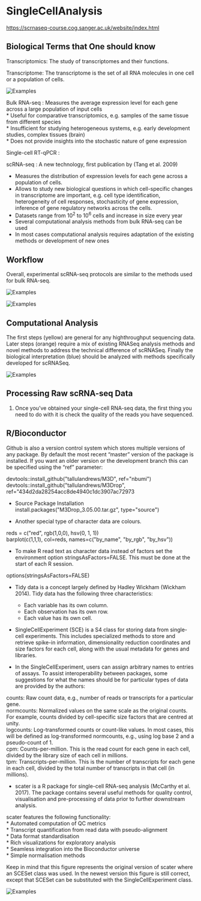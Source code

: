 # SingleCellAnalysis

https://scrnaseq-course.cog.sanger.ac.uk/website/index.html

## Biological Terms that One should know
Transcriptomics: The study of transcriptomes and their functions.

Transcriptome: The transcriptome is the set of all RNA molecules in one cell or a population of cells. 

![Examples](images/G_schem.png)

Bulk RNA-seq : Measures the average expression level for each gene across a large population of input cells  
	* Useful for comparative transcriptomics, e.g. samples of the same tissue from different species  
	* Insufficient for studying heterogeneous systems, e.g. early development studies, complex tissues (brain)  
	* Does not provide insights into the stochastic nature of gene expression  

Single-cell RT-qPCR :

scRNA-seq : A new technology, first publication by (Tang et al. 2009)  
* Measures the distribution of expression levels for each gene across a population of cells.  
* Allows to study new biological questions in which cell-specific changes in transcriptome are important, e.g. cell type identification, heterogeneity of cell responses, stochasticity of gene expression, inference of gene regulatory networks across the cells.  
* Datasets range from 10<sup>2</sup> to 10<sup>6</sup> cells and increase in size every year
* Several computational analysis methods from bulk RNA-seq can be used
* In most cases computational analysis requires adaptation of the existing methods or development of new ones


## Workflow
Overall, experimental scRNA-seq protocols are similar to the methods used for bulk RNA-seq.

![Examples](images/RNA-Seq_workflow-5.jpg)

![Examples](images/moores-law.png)


## Computational Analysis
 The first steps (yellow) are general for any highthroughput sequencing data. Later steps (orange) require a mix of existing RNASeq analysis methods and novel methods to address the technical difference of scRNASeq. Finally the biological interpretation (blue) should be analyzed with methods specifically developed for scRNASeq.

![Examples](images/flowchart.png)

## Processing Raw scRNA-seq Data
1. Once you’ve obtained your single-cell RNA-seq data, the first thing you need to do with it is check the quality of the reads you have sequenced.






## R/Bioconductor

Github is also a version control system which stores multiple versions of any package. By default the most recent “master” version of the package is installed. If you want an older version or the development branch this can be specified using the “ref” parameter:


devtools::install_github("tallulandrews/M3D", ref="nbumi")  
devtools::install_github("tallulandrews/M3Drop", ref="434d2da28254acc8de4940c1dc3907ac72973

* Source Package Installation  
install.packages("M3Drop_3.05.00.tar.gz", type="source")


* Another special type of character data are colours.   

reds = c("red", rgb(1,0,0), hsv(0, 1, 1))  
barplot(c(1,1,1), col=reds, names=c("by_name", "by_rgb", "by_hsv"))


* To make R read text as character data instead of factors set the environment option stringsAsFactors=FALSE. This must be done at the start of each R session.

options(stringsAsFactors=FALSE)  

* Tidy data is a concept largely defined by Hadley Wickham (Wickham 2014). Tidy data has the following three characteristics:  
	* Each variable has its own column.  
	* Each observation has its own row.  
	* Each value has its own cell.  


* SingleCellExperiment (SCE) is a S4 class for storing data from single-cell experiments. This includes specialized methods to store and retrieve spike-in information, dimensionality reduction coordinates and size factors for each cell, along with the usual metadata for genes and libraries.  


* In the SingleCellExperiment, users can assign arbitrary names to entries of assays. To assist interoperability between packages, some suggestions for what the names should be for particular types of data are provided by the authors:  

counts: Raw count data, e.g., number of reads or transcripts for a particular gene.  
normcounts: Normalized values on the same scale as the original counts. For example, counts divided by cell-specific size factors that are centred at unity.  
logcounts: Log-transformed counts or count-like values. In most cases, this will be defined as log-transformed normcounts, e.g., using log base 2 and a pseudo-count of 1.  
cpm: Counts-per-million. This is the read count for each gene in each cell, divided by the library size of each cell in millions.  
tpm: Transcripts-per-million. This is the number of transcripts for each gene in each cell, divided by the total number of transcripts in that cell (in millions).  


* scater is a R package for single-cell RNA-seq analysis (McCarthy et al. 2017). The package contains several useful methods for quality control, visualisation and pre-processing of data prior to further downstream analysis.  

scater features the following functionality:  
	* Automated computation of QC metrics  
	* Transcript quantification from read data with pseudo-alignment  
	* Data format standardisation  
	* Rich visualizations for exploratory analysis  
	* Seamless integration into the Bioconductor universe  
	* Simple normalisation methods  

 Keep in mind that this figure represents the original version of scater where an SCESet class was used. In the newest version this figure is still correct, except that SCESet can be substituted with the SingleCellExperiment class.
 

![Examples](images/scater_qc_workflow.png)







































